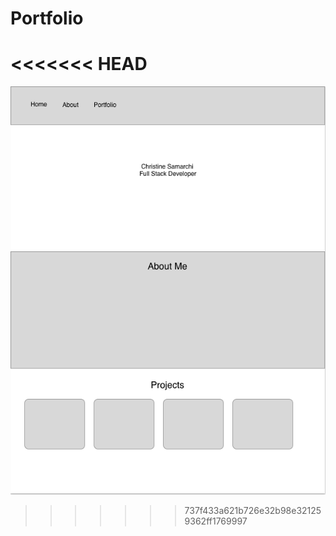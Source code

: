 # Portfolio
<<<<<<< HEAD
=======

![alt text](wireframe.png)
>>>>>>> 737f433a621b726e32b98e321259362ff1769997
